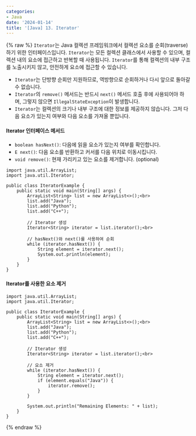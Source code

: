 ```yaml
---
categories:
- Java
date: '2024-01-14'
title: '[Java] 13. Iterator'
---
```


{% raw %}
`Iterator`는 Java 컬렉션 프레임워크에서 컬렉션 요소를 순회(traverse)하기 위한 인터페이스입니다. `Iterator`는 모든 컬렉션 클래스에서 사용할 수 있으며, 컬렉션 내의 요소에 접근하고 반복할 때 사용됩니다. `Iterator`를 통해 컬렉션의 내부 구조를 노출시키지 않고, 안전하게 요소에 접근할 수 있습니다.

- `Iterator`는 단방향 순회만 지원하므로, 역방향으로 순회하거나 다시 앞으로 돌아갈 수 없습니다.
- `Iterator`의 `remove()` 메서드는 반드시 `next()` 메서드 호출 후에 사용되어야 하며, 그렇지 않으면 `IllegalStateException`이 발생합니다.
- `Iterator`는 컬렉션의 크기나 내부 구조에 대한 정보를 제공하지 않습니다. 그저 다음 요소가 있는지 여부와 다음 요소를 가져올 뿐입니다.

#### Iterator 인터페이스 메서드
- `boolean hasNext()`: 다음에 읽을 요소가 있는지 여부를 확인합니다.
- `E next()`: 다음 요소를 반환하고 커서를 다음 위치로 이동시킵니다.
- `void remove()`: 현재 가리키고 있는 요소를 제거합니다. (optional)

```
import java.util.ArrayList;
import java.util.Iterator;

public class IteratorExample {
    public static void main(String[] args) {
        ArrayList<String> list = new ArrayList<>();<br>
        list.add("Java");
        list.add("Python");
        list.add("C++");

        // Iterator 생성
        Iterator<String> iterator = list.iterator();<br>

        // hasNext()와 next()를 사용하여 순회
        while (iterator.hasNext()) {
            String element = iterator.next();
            System.out.println(element);
        }
    }
}
```

#### Iterator를 사용한 요소 제거
```
import java.util.ArrayList;
import java.util.Iterator;

public class IteratorExample {
    public static void main(String[] args) {
        ArrayList<String> list = new ArrayList<>();<br>
        list.add("Java");
        list.add("Python");
        list.add("C++");

        // Iterator 생성
        Iterator<String> iterator = list.iterator();<br>

        // 요소 제거
        while (iterator.hasNext()) {
            String element = iterator.next();
            if (element.equals("Java")) {
                iterator.remove();
            }
        }

        System.out.println("Remaining Elements: " + list);
    }
}
```
{% endraw %}